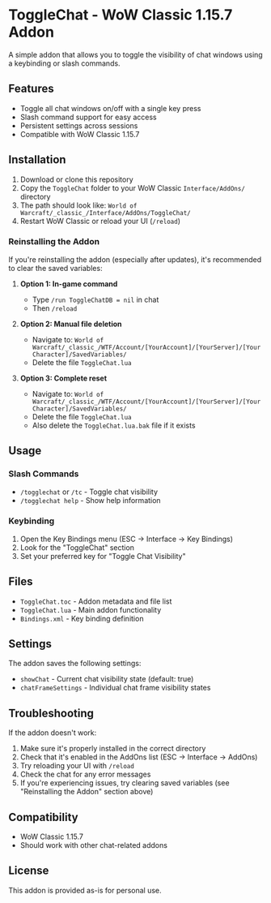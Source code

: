 # ToggleChat - WoW Classic 1.15.7 Addon

A simple addon that allows you to toggle the visibility of chat windows using a keybinding or slash commands.

## Features

- Toggle all chat windows on/off with a single key press
- Slash command support for easy access
- Persistent settings across sessions
- Compatible with WoW Classic 1.15.7

## Installation

1. Download or clone this repository
2. Copy the `ToggleChat` folder to your WoW Classic `Interface/AddOns/` directory
3. The path should look like: `World of Warcraft/_classic_/Interface/AddOns/ToggleChat/`
4. Restart WoW Classic or reload your UI (`/reload`)

### Reinstalling the Addon

If you're reinstalling the addon (especially after updates), it's recommended to clear the saved variables:

1. **Option 1: In-game command**
   - Type `/run ToggleChatDB = nil` in chat
   - Then `/reload`

2. **Option 2: Manual file deletion**
   - Navigate to: `World of Warcraft/_classic_/WTF/Account/[YourAccount]/[YourServer]/[YourCharacter]/SavedVariables/`
   - Delete the file `ToggleChat.lua`

3. **Option 3: Complete reset**
   - Navigate to: `World of Warcraft/_classic_/WTF/Account/[YourAccount]/[YourServer]/[YourCharacter]/SavedVariables/`
   - Delete the file `ToggleChat.lua`
   - Also delete the `ToggleChat.lua.bak` file if it exists

## Usage

### Slash Commands

- `/togglechat` or `/tc` - Toggle chat visibility
- `/togglechat help` - Show help information

### Keybinding

1. Open the Key Bindings menu (ESC → Interface → Key Bindings)
2. Look for the "ToggleChat" section
3. Set your preferred key for "Toggle Chat Visibility"

## Files

- `ToggleChat.toc` - Addon metadata and file list
- `ToggleChat.lua` - Main addon functionality
- `Bindings.xml`   - Key binding definition

## Settings

The addon saves the following settings:
- `showChat` - Current chat visibility state (default: true)
- `chatFrameSettings` - Individual chat frame visibility states

## Troubleshooting

If the addon doesn't work:
1. Make sure it's properly installed in the correct directory
2. Check that it's enabled in the AddOns list (ESC → Interface → AddOns)
3. Try reloading your UI with `/reload`
4. Check the chat for any error messages
5. If you're experiencing issues, try clearing saved variables (see "Reinstalling the Addon" section above)

## Compatibility

- WoW Classic 1.15.7
- Should work with other chat-related addons

## License

This addon is provided as-is for personal use. 
